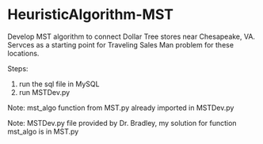 # HeuristicAlgorithm-MST

Develop MST algorithm to connect Dollar Tree stores near Chesapeake, VA. Servces as a starting point for Traveling Sales Man problem for these locations. 

Steps: 
1. run the sql file in MySQL
2. run MSTDev.py

Note: mst_algo function from MST.py already imported in MSTDev.py

Note: MSTDev.py file provided by Dr. Bradley, my solution for function mst_algo is in MST.py
